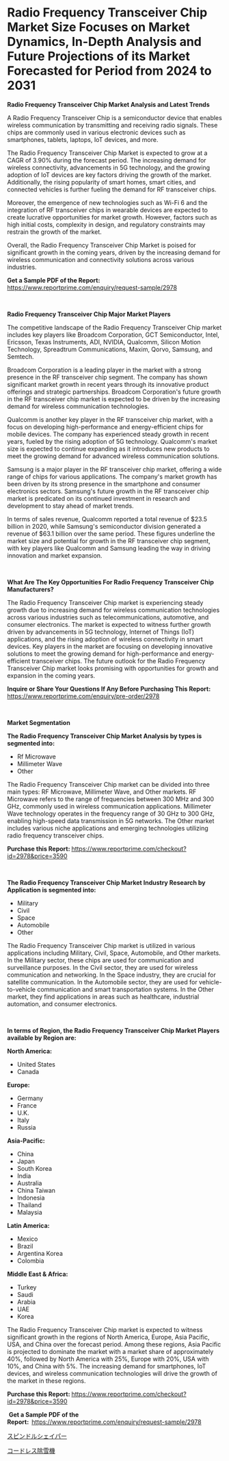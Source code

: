 <p><h1>Radio Frequency Transceiver Chip Market Size Focuses on Market Dynamics, In-Depth Analysis and Future Projections of its Market Forecasted for Period from 2024 to 2031</h1></p><p><strong>Radio Frequency Transceiver Chip Market Analysis and Latest Trends</strong></p>
<p><p>A Radio Frequency Transceiver Chip is a semiconductor device that enables wireless communication by transmitting and receiving radio signals. These chips are commonly used in various electronic devices such as smartphones, tablets, laptops, IoT devices, and more.</p><p>The Radio Frequency Transceiver Chip Market is expected to grow at a CAGR of 3.90% during the forecast period. The increasing demand for wireless connectivity, advancements in 5G technology, and the growing adoption of IoT devices are key factors driving the growth of the market. Additionally, the rising popularity of smart homes, smart cities, and connected vehicles is further fueling the demand for RF transceiver chips.</p><p>Moreover, the emergence of new technologies such as Wi-Fi 6 and the integration of RF transceiver chips in wearable devices are expected to create lucrative opportunities for market growth. However, factors such as high initial costs, complexity in design, and regulatory constraints may restrain the growth of the market.</p><p>Overall, the Radio Frequency Transceiver Chip Market is poised for significant growth in the coming years, driven by the increasing demand for wireless communication and connectivity solutions across various industries.</p></p>
<p><strong>Get a Sample PDF of the Report:&nbsp;</strong> <a href="https://www.reportprime.com/enquiry/request-sample/2978">https://www.reportprime.com/enquiry/request-sample/2978</a></p>
<p>&nbsp;</p>
<p><strong>Radio Frequency Transceiver Chip Major Market Players</strong></p>
<p><p>The competitive landscape of the Radio Frequency Transceiver Chip market includes key players like Broadcom Corporation, GCT Semiconductor, Intel, Ericsson, Texas Instruments, ADI, NVIDIA, Qualcomm, Silicon Motion Technology, Spreadtrum Communications, Maxim, Qorvo, Samsung, and Semtech.</p><p>Broadcom Corporation is a leading player in the market with a strong presence in the RF transceiver chip segment. The company has shown significant market growth in recent years through its innovative product offerings and strategic partnerships. Broadcom Corporation's future growth in the RF transceiver chip market is expected to be driven by the increasing demand for wireless communication technologies.</p><p>Qualcomm is another key player in the RF transceiver chip market, with a focus on developing high-performance and energy-efficient chips for mobile devices. The company has experienced steady growth in recent years, fueled by the rising adoption of 5G technology. Qualcomm's market size is expected to continue expanding as it introduces new products to meet the growing demand for advanced wireless communication solutions.</p><p>Samsung is a major player in the RF transceiver chip market, offering a wide range of chips for various applications. The company's market growth has been driven by its strong presence in the smartphone and consumer electronics sectors. Samsung's future growth in the RF transceiver chip market is predicated on its continued investment in research and development to stay ahead of market trends.</p><p>In terms of sales revenue, Qualcomm reported a total revenue of $23.5 billion in 2020, while Samsung's semiconductor division generated a revenue of $63.1 billion over the same period. These figures underline the market size and potential for growth in the RF transceiver chip segment, with key players like Qualcomm and Samsung leading the way in driving innovation and market expansion.</p></p>
<p>&nbsp;</p>
<p><strong>What Are The Key Opportunities For Radio Frequency Transceiver Chip Manufacturers?</strong></p>
<p><p>The Radio Frequency Transceiver Chip market is experiencing steady growth due to increasing demand for wireless communication technologies across various industries such as telecommunications, automotive, and consumer electronics. The market is expected to witness further growth driven by advancements in 5G technology, Internet of Things (IoT) applications, and the rising adoption of wireless connectivity in smart devices. Key players in the market are focusing on developing innovative solutions to meet the growing demand for high-performance and energy-efficient transceiver chips. The future outlook for the Radio Frequency Transceiver Chip market looks promising with opportunities for growth and expansion in the coming years.</p></p>
<p><strong>Inquire or Share Your Questions If Any Before Purchasing This Report:</strong> <a href="https://www.reportprime.com/enquiry/pre-order/2978">https://www.reportprime.com/enquiry/pre-order/2978</a></p>
<p>&nbsp;</p>
<p><strong>Market Segmentation</strong></p>
<p><strong>The Radio Frequency Transceiver Chip Market Analysis by types is segmented into:</strong></p>
<p><ul><li>Rf Microwave</li><li>Millimeter Wave</li><li>Other</li></ul></p>
<p><p>The Radio Frequency Transceiver Chip market can be divided into three main types: RF Microwave, Millimeter Wave, and Other markets. RF Microwave refers to the range of frequencies between 300 MHz and 300 GHz, commonly used in wireless communication applications. Millimeter Wave technology operates in the frequency range of 30 GHz to 300 GHz, enabling high-speed data transmission in 5G networks. The Other market includes various niche applications and emerging technologies utilizing radio frequency transceiver chips.</p></p>
<p><strong>Purchase this Report:&nbsp;</strong><a href="https://www.reportprime.com/checkout?id=2978&price=3590">https://www.reportprime.com/checkout?id=2978&price=3590</a></p>
<p>&nbsp;</p>
<p><strong>The Radio Frequency Transceiver Chip Market Industry Research by Application is segmented into:</strong></p>
<p><ul><li>Military</li><li>Civil</li><li>Space</li><li>Automobile</li><li>Other</li></ul></p>
<p><p>The Radio Frequency Transceiver Chip market is utilized in various applications including Military, Civil, Space, Automobile, and Other markets. In the Military sector, these chips are used for communication and surveillance purposes. In the Civil sector, they are used for wireless communication and networking. In the Space industry, they are crucial for satellite communication. In the Automobile sector, they are used for vehicle-to-vehicle communication and smart transportation systems. In the Other market, they find applications in areas such as healthcare, industrial automation, and consumer electronics.</p></p>
<p>&nbsp;</p>
<p><strong>In terms of Region, the Radio Frequency Transceiver Chip Market Players available by Region are:</strong></p>
<p>
    <p> <strong> North America: </strong>
        <ul>
            <li>United States</li>
            <li>Canada</li>
        </ul>
        </p> 
    <p> <strong> Europe: </strong>
        <ul>
            <li>Germany</li>
            <li>France</li>
            <li>U.K.</li>
            <li>Italy</li>
            <li>Russia</li>
        </ul>
        </p> 
    <p> <strong> Asia-Pacific: </strong>
        <ul>
            <li>China</li>
            <li>Japan</li>
            <li>South Korea</li>
            <li>India</li>
            <li>Australia</li>
            <li>China Taiwan</li>
            <li>Indonesia</li>
            <li>Thailand</li>
            <li>Malaysia</li>
        </ul>
        </p> 
    <p> <strong> Latin America: </strong>
        <ul>
            <li>Mexico</li>
            <li>Brazil</li>
            <li>Argentina Korea</li>
            <li>Colombia</li>
        </ul>
        </p> 
    <p> <strong> Middle East & Africa: </strong>
        <ul>
            <li>Turkey</li>
            <li>Saudi</li>
            <li>Arabia</li>
            <li>UAE</li>
            <li>Korea</li>
        </ul>
    </p>
    </p>
<p><p>The Radio Frequency Transceiver Chip market is expected to witness significant growth in the regions of North America, Europe, Asia Pacific, USA, and China over the forecast period. Among these regions, Asia Pacific is projected to dominate the market with a market share of approximately 40%, followed by North America with 25%, Europe with 20%, USA with 10%, and China with 5%. The increasing demand for smartphones, IoT devices, and wireless communication technologies will drive the growth of the market in these regions.</p></p>
<p><strong>Purchase this Report: </strong><a href="https://www.reportprime.com/checkout?id=2978&price=3590">https://www.reportprime.com/checkout?id=2978&price=3590</a></p>
<p>&nbsp;<strong>Get a Sample PDF of the Report:&nbsp;&nbsp;</strong><a href="https://www.reportprime.com/enquiry/request-sample/2978">https://www.reportprime.com/enquiry/request-sample/2978</a></p>
<p><strong></strong></p>
<p><p><a href="https://github.com/KaydenJohns1964/Market-Research-Report-List-1/blob/main/327679512709.md">スピンドルシェイパー</a></p><p><a href="https://github.com/marbadji/Market-Research-Report-List-1/blob/main/638673512708.md">コードレス除雪機</a></p></p>